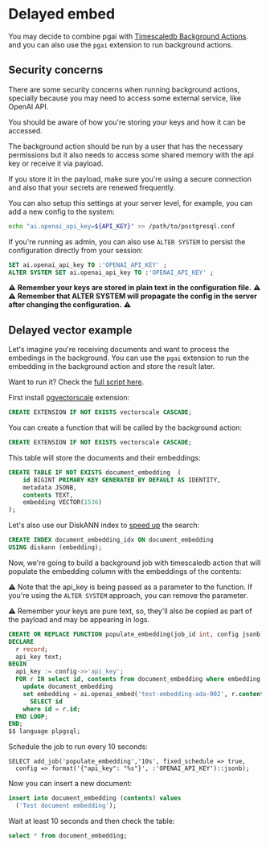 # Delayed embed

You may decide to combine pgai with [Timescaledb Background Actions][tsdb_actions].
and you can also use the `pgai` extension to run background actions.

## Security concerns

There are some security concerns when running background actions, specially
because you may need to access some external service, like OpenAI API.

You should be aware of how you're storing your keys and how it can be accessed.

The background action should be run by a user that has the necessary permissions
but it also needs to access some shared memory with the api key or receive it
via payload.

If you store it in the payload, make sure you're using a secure connection and
also that your secrets are renewed frequently.

You can also setup this settings at your server level, for example, you can
add a new config to the system:

```bash
echo "ai.openai_api_key=${API_KEY}" >> /path/to/postgresql.conf
```

If you're running as admin, you can also use `ALTER SYSTEM` to persist the configuration
directly from your session:

```sql
SET ai.openai_api_key TO :'OPENAI_API_KEY' ;
ALTER SYSTEM SET ai.openai_api_key TO :'OPENAI_API_KEY' ;
```

:warning: **Remember your keys are stored in plain text in the configuration file.** :warning:
:warning: **Remember that ALTER SYSTEM will propagate the config in the server
after changing the configuration.** :warning:

## Delayed vector example

Let's imagine you're receiving documents and want to process the embedings in the
background. You can use the `pgai` extension to run the embedding in the
background action and store the result later.

Want to run it? Check the [full script here][delayed_embed].

First install [pgvectorscale][pgvectorscale] extension:

```sql
CREATE EXTENSION IF NOT EXISTS vectorscale CASCADE;
```

You can create a function that will be called by the background action:

```sql
CREATE EXTENSION IF NOT EXISTS vectorscale CASCADE;
```

This table will store the documents and their embeddings:

```sql
CREATE TABLE IF NOT EXISTS document_embedding  (
    id BIGINT PRIMARY KEY GENERATED BY DEFAULT AS IDENTITY,
    metadata JSONB,
    contents TEXT,
    embedding VECTOR(1536)
);
```

Let's also use our DiskANN index to [speed up][pinecone_comparison] the search:

```sql
CREATE INDEX document_embedding_idx ON document_embedding
USING diskann (embedding);
```

Now, we're going to build a background job with timescaledb action
that will populate the embedding column with the embeddings of the contents:

:warning: Note that the api_key is being passed as a parameter to the function.
If you're using the `ALTER SYSTEM` approach, you can remove the parameter.

:warning: Remember your keys are pure text, so, they'll also be copied as part
of the payload and may be appearing in logs.

```sql
CREATE OR REPLACE FUNCTION populate_embedding(job_id int, config jsonb) returns void as $$
DECLARE
  r record;
  api_key text;
BEGIN
  api_key := config->>'api_key';
  FOR r IN select id, contents from document_embedding where embedding IS NULL LIMIT 1 FOR UPDATE SKIP LOCKED LOOP
    update document_embedding
    set embedding = ai.openai_embed('text-embedding-ada-002', r.contents, api_key)
      SELECT id
    where id = r.id;
  END LOOP;
END;
$$ language plpgsql;
```

Schedule the job to run every 10 seconds:

```
SELECT add_job('populate_embedding','10s', fixed_schedule => true,
  config => format('{"api_key": "%s"}', :'OPENAI_API_KEY')::jsonb);
```

Now you can insert a new document:

```sql
insert into document_embedding (contents) values
  ('Test document embedding');
```

Wait at least 10 seconds and then check the table:

```sql
select * from document_embedding;
```

[tsdb_actions]: https://docs.timescale.com/timescaledb/latest/how-to-guides/background-jobs/
[pgvectorscale]: https://github.com/timescale/pgvectorscale
[pinecone_comparison]: https://www.timescale.com/blog/pgvector-is-now-as-fast-as-pinecone-at-75-less-cost?utm_source=pgai-examples
[delayed_embed]: /examples/delayed_embed.sql
